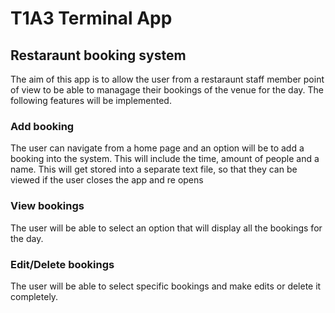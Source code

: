 # T1A3 Terminal App

## Restaraunt booking system

The aim of this app is to allow the user from a restaraunt staff member point of view to be able to managage their bookings of the venue for the day.
The following features will be implemented.

### Add booking

The user can navigate from a home page and an option will be to add a booking into the system. This will include the time, amount of people and a name. This will get stored into a separate text file, so that they can be viewed if the user closes the app and re opens

### View bookings

The user will be able to select an option that will display all the bookings for the day.

### Edit/Delete bookings

The user will be able to select specific bookings and make edits or delete it completely.

